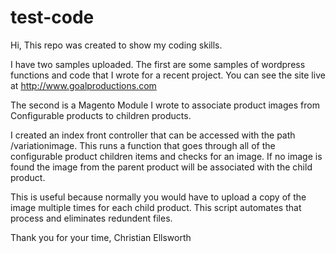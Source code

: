 test-code
=========

Hi,
This repo was created to show my coding skills.

I have two samples uploaded. The first are some samples of wordpress functions and code that I wrote for a recent project. You can see the site live at http://www.goalproductions.com

The second is a Magento Module I wrote to associate product images from Configurable products to children products. 

I created an index front controller that can be accessed with the path /variationimage.
This runs a function that goes through all of the configurable product children items and checks for an image.
If no image is found the image from the parent product will be associated with the child product.

This is useful because normally you would have to upload a copy of the image multiple times for each child product. 
This script automates that process and eliminates redundent files.


Thank you for your time,
Christian Ellsworth
